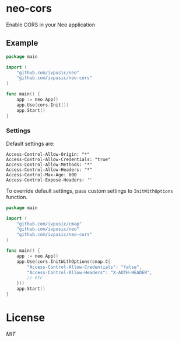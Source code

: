 # neo-cors
Enable CORS in your Neo application

## Example
```Go
package main

import (
	"github.com/ivpusic/neo"
	"github.com/ivpusic/neo-cors"
)

func main() {
	app := neo.App()
	app.Use(cors.Init())
	app.Start()
}

```

### Settings
Default settings are:
```
Access-Control-Allow-Origin: "*"
Access-Control-Allow-Credentials: "true"
Access-Control-Allow-Methods: "*"
Access-Control-Allow-Headers: "*"
Access-Control-Max-Age: 600
Access-Control-Expose-Headers: ''
```

To override default settings, pass custom settings to ``InitWithOptions`` function.
```Go
package main

import (
	"github.com/ivpusic/cmap"
	"github.com/ivpusic/neo"
	"github.com/ivpusic/neo-cors"
)

func main() {
	app := neo.App()
	app.Use(cors.InitWithOptions(cmap.C{
  		"Access-Control-Allow-Credentials": "false",
  		"Access-Control-Allow-Headers": "X-AUTH-HEADER",
  		// etc
	}))
	app.Start()
}
```

# License
*MIT*
